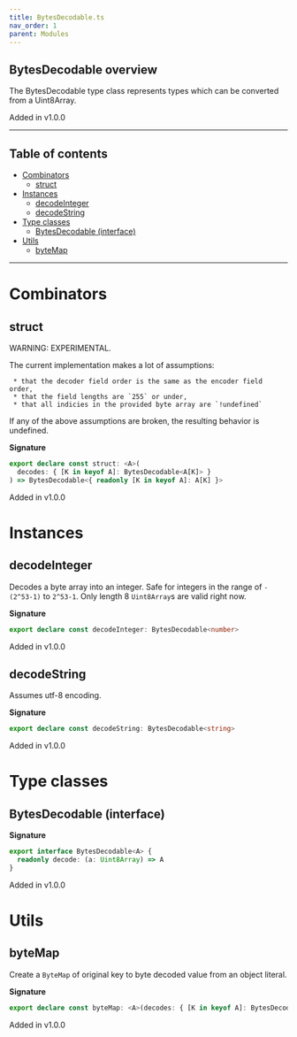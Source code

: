 ```yaml
---
title: BytesDecodable.ts
nav_order: 1
parent: Modules
---
```


## BytesDecodable overview

The BytesDecodable type class represents types which can be converted from a
Uint8Array.

Added in v1.0.0

---

<h2 class="text-delta">Table of contents</h2>

- [Combinators](#combinators)
  - [struct](#struct)
- [Instances](#instances)
  - [decodeInteger](#decodeinteger)
  - [decodeString](#decodestring)
- [Type classes](#type-classes)
  - [BytesDecodable (interface)](#bytesdecodable-interface)
- [Utils](#utils)
  - [byteMap](#bytemap)

---

# Combinators

## struct

WARNING: EXPERIMENTAL.

The current implementation makes a lot of assumptions:

     * that the decoder field order is the same as the encoder field order,
     * that the field lengths are `255` or under,
     * that all indicies in the provided byte array are `!undefined`

If any of the above assumptions are broken, the resulting behavior is undefined.

**Signature**

```ts
export declare const struct: <A>(
  decodes: { [K in keyof A]: BytesDecodable<A[K]> }
) => BytesDecodable<{ readonly [K in keyof A]: A[K] }>
```

Added in v1.0.0

# Instances

## decodeInteger

Decodes a byte array into an integer. Safe for integers in the range of
`-(2^53-1)` to `2^53-1`. Only length 8 `Uint8Array`s are valid right now.

**Signature**

```ts
export declare const decodeInteger: BytesDecodable<number>
```

Added in v1.0.0

## decodeString

Assumes utf-8 encoding.

**Signature**

```ts
export declare const decodeString: BytesDecodable<string>
```

Added in v1.0.0

# Type classes

## BytesDecodable (interface)

**Signature**

```ts
export interface BytesDecodable<A> {
  readonly decode: (a: Uint8Array) => A
}
```

Added in v1.0.0

# Utils

## byteMap

Create a `ByteMap` of original key to byte decoded value from an object literal.

**Signature**

```ts
export declare const byteMap: <A>(decodes: { [K in keyof A]: BytesDecodable<A[K]> }) => (a: ByteMap<A>) => A
```

Added in v1.0.0
